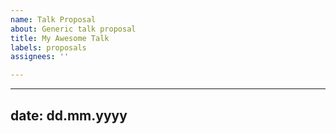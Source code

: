 ```yaml
---
name: Talk Proposal
about: Generic talk proposal
title: My Awesome Talk
labels: proposals
assignees: ''

---
```


---
date: dd.mm.yyyy
---
